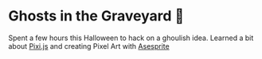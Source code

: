 # Ghosts in the Graveyard 👻

Spent a few hours this Halloween to hack on a ghoulish idea.
Learned a bit about [Pixi.js](http://pixijs.com) and creating Pixel Art with [Asesprite](https://www.aseprite.org/)
